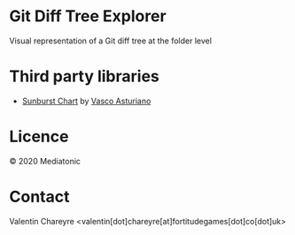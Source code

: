 # Git Diff Tree Explorer

Visual representation of a Git diff tree at the folder level

# Third party libraries

- [Sunburst Chart](https://github.com/vasturiano/sunburst-chart) by [Vasco Asturiano](https://github.com/vasturiano)

# Licence

© 2020 Mediatonic

# Contact

Valentin Chareyre <valentin[dot]chareyre[at]fortitudegames[dot]co[dot]uk>